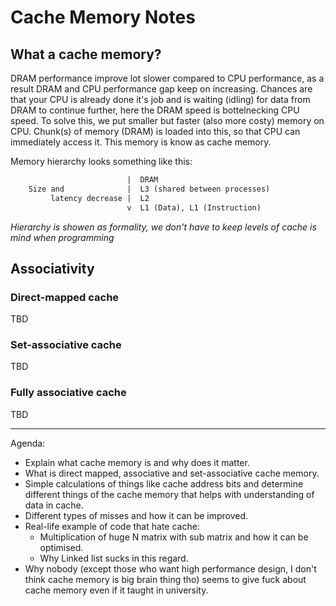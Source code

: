 # Cache Memory Notes

## What a cache memory?

DRAM performance improve lot slower compared to CPU performance, as a result DRAM and CPU performance gap keep on increasing. Chances are that your CPU is already done it's job and is waiting (idling) for data from DRAM to continue further, here the DRAM speed is bottelnecking CPU speed. To solve this, we put smaller but faster (also more costy) memory on CPU. Chunk(s) of memory (DRAM) is loaded into this, so that CPU can immediately access it. This memory is know as cache memory.

Memory hierarchy looks something like this:

```txt
                          |  DRAM
    Size and              |  L3 (shared between processes)
         latency decrease |  L2
                          v  L1 (Data), L1 (Instruction)
```
*Hierarchy is showen as formality, we don't have to keep levels of cache is mind when programming*

## Associativity

### Direct-mapped cache

TBD

### Set-associative cache

TBD

### Fully associative cache

TBD

---

Agenda:

- Explain what cache memory is and why does it matter.
- What is direct mapped, associative and set-associative cache memory.
- Simple calculations of things like cache address bits and determine different things of the cache memory that helps with understanding of data in cache.
- Different types of misses and how it can be improved.
- Real-life example of code that hate cache:
    - Multiplication of huge N matrix with sub matrix and how it can be optimised.
    - Why Linked list sucks in this regard.
- Why nobody (except those who want high performance design, I don't think cache memory is big brain thing tho) seems to give fuck about cache memory even if it taught in university.